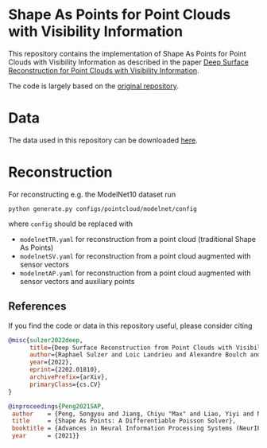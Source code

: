 # Shape As Points for Point Clouds with Visibility Information

This repository contains the implementation of 
Shape As Points for Point Clouds with Visibility Information as
described in the paper 
[Deep Surface Reconstruction for Point Clouds with Visibility Information](https://arxiv.org/abs/2202.01810).

The code is largely based on the [original repository](https://github.com/autonomousvision/shape_as_points).

# Data

The data used in this repository can be downloaded [here](https://github.com/raphaelsulzer/dsrv-data).


# Reconstruction

For reconstructing e.g. the ModelNet10 dataset run

`python generate.py configs/pointcloud/modelnet/config`

where `config` should be replaced with
- `modelnetTR.yaml` for reconstruction from a point cloud (traditional Shape As Points)
- `modelnetSV.yaml` for reconstruction from a point cloud augmented with sensor vectors
- `modelnetAP.yaml` for reconstruction from a point cloud augmented with sensor vectors and auxiliary points





## References

If you find the code or data in this repository useful, 
please consider citing

```bibtex
@misc{sulzer2022deep,
      title={Deep Surface Reconstruction from Point Clouds with Visibility Information}, 
      author={Raphael Sulzer and Loic Landrieu and Alexandre Boulch and Renaud Marlet and Bruno Vallet},
      year={2022},
      eprint={2202.01810},
      archivePrefix={arXiv},
      primaryClass={cs.CV}
}
```
```bibtex
@inproceedings{Peng2021SAP,
 author    = {Peng, Songyou and Jiang, Chiyu "Max" and Liao, Yiyi and Niemeyer, Michael and Pollefeys, Marc and Geiger, Andreas},
 title     = {Shape As Points: A Differentiable Poisson Solver},
 booktitle = {Advances in Neural Information Processing Systems (NeurIPS)},
 year      = {2021}}
```